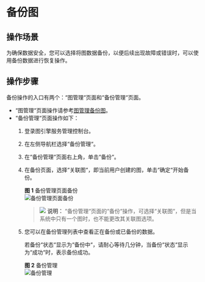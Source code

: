 # 备份图<a name="ges_01_0018"></a>

## 操作场景<a name="section92613514355"></a>

为确保数据安全，您可以选择将图数据备份，以便后续出现故障或错误时，可以使用备份数据进行恢复操作。

## 操作步骤<a name="section18333121833512"></a>

备份操作的入口有两个：“图管理“页面和“备份管理“页面。

-   “图管理“页面操作请参考[图管理备份图](图管理备份图.md)。
-   “备份管理“页面操作如下：
    1.  登录图引擎服务管理控制台。
    2.  在左侧导航栏选择“备份管理“。
    3.  在“备份管理“页面右上角，单击“备份“。
    4.  在备份页面，选择“关联图“，即当前用户创建的图，单击“确定“开始备份。

        **图 1**  备份管理页面备份<a name="fig8285255468"></a>  
        ![](figures/备份管理页面备份.png "备份管理页面备份")

        >![](public_sys-resources/icon-note.gif) **说明：** 
        >“备份管理“页面的“备份“操作，可选择“关联图“，但是当系统中只有一个图时，也不能更改其关联图选项。

    5.  您可以在备份管理列表中查看正在备份或已备份的数据。

        若备份“状态“显示为“备份中“，请耐心等待几分钟，当备份“状态“显示为“成功“时，表示备份成功。

        **图 2**  备份管理<a name="fig1982010216548"></a>  
        ![](figures/备份管理.png "备份管理")



